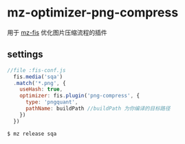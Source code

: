 # mz-optimizer-png-compress

用于 [mz-fis](https://github.com/mz-team/mz-fis) 优化图片压缩流程的插件

## settings

```javascript
//file :fis-conf.js
  fis.media('sqa')
  .match('*.png', {
    useHash: true,
    optimizer: fis.plugin('png-compress', {
      type: 'pngquant',
      pathName: buildPath //buildPath 为你编译的目标路径
    })
  })
```

    $ mz release sqa




